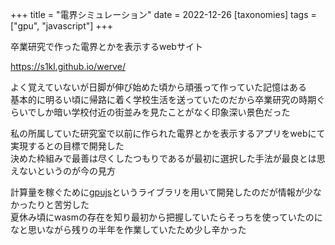+++
title = "電界シミュレーション"
date = 2022-12-26
[taxonomies]
tags = ["gpu", "javascript"]
+++

卒業研究で作った電界とかを表示するwebサイト

<https://s1kl.github.io/werve/>

よく覚えていないが日脚が伸び始めた頃から頑張って作っていた記憶はある\
基本的に明るい頃に帰路に着く学校生活を送っていたのだから卒業研究の時期ぐらいでしか暗い学校付近の街並みを見たことがなく印象深い景色だった

私の所属していた研究室で以前に作られた電界とかを表示するアプリをwebにて実現するとの目標で開発した\
決めた枠組みで最善は尽くしたつもりであるが最初に選択した手法が最良とは思えないというのが今の見方

計算量を稼ぐために[gpujs](https://gpu.rocks/#/)というライブラリを用いて開発したのだが情報が少なかったりと苦労した\
夏休み頃にwasmの存在を知り最初から把握していたらそっちを使っていたのになと思いながら残りの半年を作業していたため少し辛かった